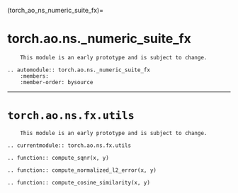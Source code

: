 (torch_ao_ns_numeric_suite_fx)=

# torch.ao.ns._numeric_suite_fx


```{warning}
    This module is an early prototype and is subject to change.
```

```{eval-rst}
.. automodule:: torch.ao.ns._numeric_suite_fx
    :members:
    :member-order: bysource

```
---

# `torch.ao.ns.fx.utils`


```{warning}
    This module is an early prototype and is subject to change.
```

```{eval-rst}
.. currentmodule:: torch.ao.ns.fx.utils
```

```{eval-rst}
.. function:: compute_sqnr(x, y)
```

```{eval-rst}
.. function:: compute_normalized_l2_error(x, y)
```

```{eval-rst}
.. function:: compute_cosine_similarity(x, y)
```
